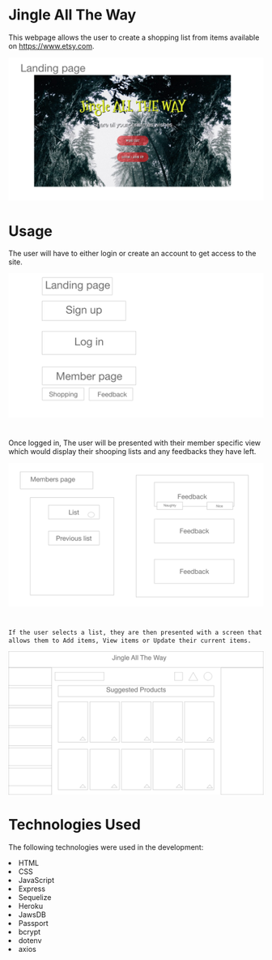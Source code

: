 # Jingle All The Way

This webpage allows the user to create a shopping list from items available on https://www.etsy.com.

![Main Page](./images/Web7.png)

# Usage

The user will have to either login or create an account to get access to the site.

![Overview](./images/Web1.png)

#

Once logged in, The user will be presented with their member specific view which would display their shooping lists and any feedbacks they have left.

![Overview](./images/Web2.png)

#

```
If the user selects a list, they are then presented with a screen that allows them to Add items, View items or Update their current items.
```

![Overview](./images/Web6.png)

# Technologies Used

The following technologies were used in the development:

<li> HTML</li>
<li> CSS</li>
<li> JavaScript</li>
<li> Express</li>
<li> Sequelize</li>
<li> Heroku</li>
<li> JawsDB</li>
<li> Passport</li>
<li> bcrypt</li>
<li>dotenv</li>
<li>axios</li>
